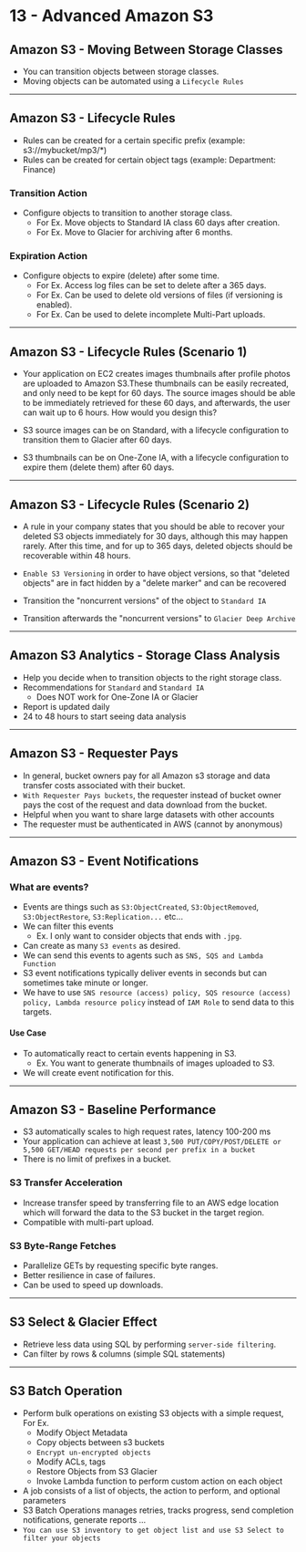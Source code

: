 # 13 - Advanced Amazon S3

## Amazon S3 - Moving Between Storage Classes

- You can transition objects between storage classes.
- Moving objects can be automated using a `Lifecycle Rules`

---
## Amazon S3 - Lifecycle Rules

- Rules can be created for a certain specific prefix (example: s3://mybucket/mp3/*)
- Rules can be created for certain object tags (example: Department: Finance)

### Transition Action

- Configure objects to transition to another storage class.
    - For Ex. Move objects to Standard IA class 60 days after creation.
    - For Ex. Move to Glacier for archiving after 6 months.

### Expiration Action

- Configure objects to expire (delete) after some time.
    - For Ex. Access log files can be set to delete after a 365 days.
    - For Ex. Can be used to delete old versions of files (if versioning is enabled).
    - For Ex. Can be used to delete incomplete Multi-Part uploads.

---
## Amazon S3 - Lifecycle Rules (Scenario 1)

-  Your application on EC2 creates images thumbnails after profile photos are uploaded to Amazon S3.These thumbnails can be easily recreated, and only need to be kept for 60 days. The source images should be able to be immediately retrieved for these 60 days, and afterwards, the user can wait up to 6 hours. How would you design this?

- S3 source images can be on Standard, with a lifecycle configuration to transition them to Glacier after 60 days.
- S3 thumbnails can be on One-Zone IA, with a lifecycle configuration to expire them (delete them) after 60 days.

---
## Amazon S3 - Lifecycle Rules (Scenario 2)

- A rule in your company states that you should be able to recover your deleted S3 objects immediately for 30 days, although this may happen rarely. After this time, and for up to 365 days, deleted objects should be recoverable within 48 hours.

- `Enable S3 Versioning` in order to have object versions, so that "deleted objects" are in fact hidden by a "delete marker" and can be recovered
- Transition the "noncurrent versions" of the object to `Standard IA`
- Transition afterwards the "noncurrent versions" to `Glacier Deep Archive`

---
## Amazon S3 Analytics - Storage Class Analysis

- Help you decide when to transition objects to the right storage class.
- Recommendations for `Standard` and `Standard IA`
    - Does NOT work for One-Zone IA or Glacier
- Report is updated daily
- 24 to 48 hours to start seeing data analysis

---
## Amazon S3 - Requester Pays

- In general, bucket owners pay for all Amazon s3 storage and data transfer costs associated with their bucket.
- `With Requester Pays buckets`, the requester instead of bucket owner pays the cost of the request and data download from the bucket.
- Helpful when you want to share large datasets with other accounts
- The requester must be authenticated in AWS (cannot by anonymous)

---
## Amazon S3 - Event Notifications

### What are events?

- Events are things such as `S3:ObjectCreated`, `S3:ObjectRemoved`, `S3:ObjectRestore`, `S3:Replication...` etc...
- We can filter this events
    - Ex. I only want to consider objects that ends with `.jpg`.
- Can create as many `S3 events` as desired.
- We can send this events to agents such as `SNS, SQS and Lambda Function`
- S3 event notifications typically deliver events in seconds but can sometimes take minute or longer.
- We have to use `SNS resource (access) policy, SQS resource (access) policy, Lambda resource policy` instead of `IAM Role` to send data to this targets.

#### Use Case
- To automatically react to certain events happening in S3.
    - Ex. You want to generate thumbnails of images uploaded to S3.
- We will create event notification for this.

---
## Amazon S3 - Baseline Performance

- S3 automatically scales to high request rates, latency 100-200 ms
- Your application can achieve at least `3,500 PUT/COPY/POST/DELETE or 5,500 GET/HEAD requests per second per prefix in a bucket`
- There is no limit of prefixes in a bucket.

### S3 Transfer Acceleration

- Increase transfer speed by transferring file to an AWS edge location which will forward the data to the S3 bucket in the target region.
- Compatible with multi-part upload.

### S3 Byte-Range Fetches

- Parallelize GETs by requesting specific byte ranges.
- Better resilience in case of failures.
- Can be used to speed up downloads.

---
## S3 Select & Glacier Effect

- Retrieve less data using SQL by performing `server-side filtering`.
- Can filter by rows & columns (simple SQL statements)

---
## S3 Batch Operation

- Perform bulk operations on existing S3 objects with a simple request, For Ex.
    - Modify Object Metadata
    - Copy objects between s3 buckets
    - `Encrypt un-encrypted objects`
    - Modify ACLs, tags
    - Restore Objects from S3 Glacier
    - Invoke Lambda function to perform custom action on each object
- A job consists of a list of objects, the action to perform, and optional parameters
- S3 Batch Operations manages retries, tracks progress, send completion notifications, generate reports ...
- `You can use S3 inventory to get object list and use S3 Select to filter your objects`